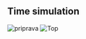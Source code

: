 ## Time simulation 
![priprava](https://user-images.githubusercontent.com/60606149/77112409-3c887280-6a29-11ea-8c3c-8d250f5b24db.jpg)
![Top](https://github.com/xstupk04/Digital-electronics-1/issues/3#issue-584746676)

